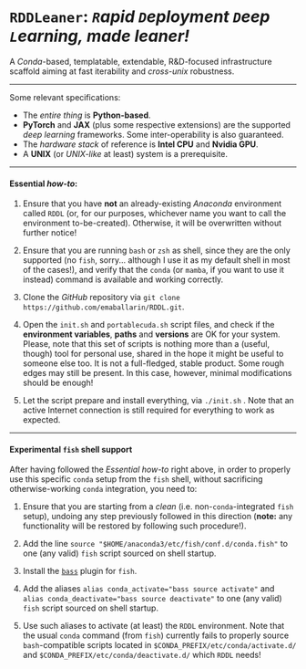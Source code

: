 # `RDDLeaner`: *`R`apid `D`eployment `D`eep `L`earning, made leaner!*

A *Conda*-based, templatable, extendable, R&D-focused infrastructure scaffold aiming at fast iterability and *cross-unix* robustness.

---

Some relevant specifications:

- The *entire thing* is **Python-based**.
- **PyTorch** and **JAX** (plus some respective extensions) are the supported *deep learning* frameworks. Some inter-operability is also guaranteed.
- The *hardware stack* of reference is **Intel CPU** and **Nvidia GPU**.
- A **UNIX** (or *UNIX-like* at least) system is a prerequisite.

---

#### Essential *how-to*:

1. Ensure that you have **not** an already-existing *Anaconda* environment
   called `RDDL` (or, for our purposes, whichever name you want to call the
   environment to-be-created). Otherwise, it will be overwritten without
   further notice!

2. Ensure that you are running `bash` or `zsh` as shell, since they are the
   only supported (no `fish`, sorry... although I use it as my default shell in
   most of the cases!), and verify that the `conda` (or `mamba`, if you want to
   use it instead) command is available and working correctly.

3. Clone the *GitHub* repository via `git clone
   https://github.com/emaballarin/RDDL.git`.

4. Open the `init.sh` and `portablecuda.sh` script files, and check if the
   **environment variables**, **paths** and **versions** are OK for your
   system. Please, note that this set of scripts is nothing more than a (useful,
   though) tool for personal use, shared in the hope it might be useful to
   someone else too. It is not a full-fledged, stable product. Some rough edges
   may still be present.
   In this case, however, minimal modifications should be enough!

5. Let the script prepare and install everything, via `./init.sh` . Note that
   an active Internet connection is still required for everything to work as
   expected.

---

#### Experimental `fish` shell support

After having followed the *Essential how-to* right above, in order to properly use this
specific `conda` setup from the `fish` shell, without sacrificing otherwise-working `conda`
integration, you need to:

1. Ensure that you are starting from a *clean* (i.e. non-`conda`-integrated `fish` setup),
undoing any step previously followed in this direction (**note:** any functionality will
be restored by following such procedure!).

2. Add the line `source "$HOME/anaconda3/etc/fish/conf.d/conda.fish"` to one (any valid)
`fish` script sourced on shell startup.

3. Install the [`bass`](https://github.com/edc/bass) plugin for `fish`.

4. Add the aliases `alias conda_activate="bass source activate"` and
`alias conda_deactivate="bass source deactivate"` to one (any valid)
`fish` script sourced on shell startup.

5. Use such aliases to activate (at least) the `RDDL` environment. Note that
the usual `conda` command (from `fish`) currently fails to properly source `bash`-compatible
scripts located in `$CONDA_PREFIX/etc/conda/activate.d/` and `$CONDA_PREFIX/etc/conda/deactivate.d/`
which `RDDL` needs!
